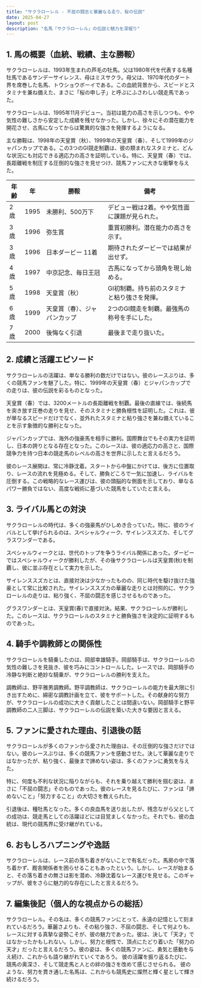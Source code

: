 ```yaml
---
title: "サクラローレル - 不屈の闘志と華麗なる走り、桜の伝説"
date: 2025-04-27
layout: post
description: "名馬『サクラローレル』の伝説と魅力を深堀り"
---
```


## 1. 馬の概要（血統、戦績、主な勝鞍）

サクラローレルは、1993年生まれの芦毛の牡馬。父は1980年代を代表する名種牡馬であるサンデーサイレンス、母はミスサクラ。母父は、1970年代のダート界を席巻した名馬、トウショウボーイである。この血統背景から、スピードとスタミナを兼ね備えた、まさに「桜の申し子」と呼ぶにふさわしい競走馬であった。

サクラローレルは、1995年11月デビュー。当初は能力の高さを示しつつも、やや気性の難しさから安定した成績を残せなかった。しかし、徐々にその潜在能力を開花させ、古馬になってからは驚異的な強さを発揮するようになる。

主な勝鞍は、1998年の天皇賞（秋）、1999年の天皇賞（春）、そして1999年のジャパンカップである。この3つのGI競走制覇は、彼の類まれなスタミナと、どんな状況にも対応できる適応力の高さを証明している。特に、天皇賞（春）では、長距離戦を制圧する圧倒的な強さを見せつけ、競馬ファンに大きな衝撃を与えた。

| 年齢 | 年 | 勝鞍                                   | 備考                                      |
|-----|---|-----------------------------------------|-------------------------------------------|
| 2歳 | 1995 | 未勝利、500万下                               | デビュー戦は2着。やや気性面に課題が見られた。              |
| 3歳 | 1996 | 弥生賞                                   | 重賞初勝利。潜在能力の高さを示す。                        |
| 3歳 | 1996 | 日本ダービー 11着                           | 期待されたダービーでは結果が出せず。                       |
| 4歳 | 1997 | 中京記念、毎日王冠                             | 古馬になってから頭角を現し始める。                        |
| 5歳 | 1998 | 天皇賞（秋）                             | GI初制覇。持ち前のスタミナと粘り強さを発揮。              |
| 6歳 | 1999 | 天皇賞（春）、ジャパンカップ                 | 2つのGI競走を制覇。最強馬の称号を手にした。                 |
| 7歳 | 2000 | 後悔なく引退                           | 最後まで走り抜いた。                                    |


## 2. 成績と活躍エピソード

サクラローレルの活躍は、単なる勝利の数だけではない。彼のレースぶりは、多くの競馬ファンを魅了した。特に、1999年の天皇賞（春）とジャパンカップでの走りは、彼の伝説を彩るものとなった。

天皇賞（春）では、3200メートルの長距離戦を制覇。最後の直線では、後続馬を突き放す圧巻の走りを見せ、そのスタミナと勝負根性を証明した。これは、彼が単なるスピードだけでなく、並外れたスタミナと粘り強さを兼ね備えていることを示す象徴的な勝利となった。

ジャパンカップでは、海外の強豪馬を相手に勝利。国際舞台でもその実力を証明し、日本の誇りとなる存在となった。このレースは、彼の適応力の高さと、国際競争力を持つ日本の競走馬のレベルの高さを世界に示したと言えるだろう。

彼のレース展開は、常に冷静沈着。スタートから中盤にかけては、後方に位置取り、レースの流れを見極める。そして、勝負どころで一気に加速し、ライバルを圧倒する。この戦略的なレース運びは、彼の頭脳的な側面を示しており、単なるパワー勝負ではない、高度な戦術に基づいた競馬をしていたと言える。


## 3. ライバル馬との対決

サクラローレルの時代は、多くの強豪馬がひしめき合っていた。特に、彼のライバルとして挙げられるのは、スペシャルウィーク、サイレンススズカ、そしてグラスワンダーである。

スペシャルウィークとは、世代のトップを争うライバル関係にあった。ダービーではスペシャルウィークが勝利したが、その後サクラローレルは天皇賞(秋)を制覇し、彼に並ぶ存在として実力を示した。

サイレンススズカとは、直接対決は少なかったものの、同じ時代を駆け抜けた強豪として常に比較された。サイレンススズカの華麗な走りとは対照的に、サクラローレルの走りは、粘り強く、不屈の闘志を感じさせるものであった。

グラスワンダーとは、天皇賞(春)で直接対決。結果、サクラローレルが勝利した。このレースは、サクラローレルのスタミナと勝負強さを決定的に証明するものであった。


## 4. 騎手や調教師との関係性

サクラローレルを騎乗したのは、岡部幸雄騎手。岡部騎手は、サクラローレルの気性の難しさを見抜き、彼を巧みにコントロールした。レースでは、岡部騎手の冷静な判断と絶妙な騎乗が、サクラローレルの勝利を支えた。

調教師は、野平雅男調教師。野平調教師は、サクラローレルの能力を最大限に引き出すために、綿密な調教計画を立て、彼をサポートした。その献身的な努力が、サクラローレルの成功に大きく貢献したことは間違いない。岡部騎手と野平調教師の二人三脚は、サクラローレルの伝説を築いた大きな要因と言える。


## 5. ファンに愛された理由、引退後の話

サクラローレルが多くのファンから愛された理由は、その圧倒的な強さだけではない。彼のレースぶりは、多くの競馬ファンを感動させた。決して華麗な走りではなかったが、粘り強く、最後まで諦めない姿は、多くのファンに勇気を与えた。

特に、何度も不利な状況に陥りながらも、それを乗り越えて勝利を掴む姿は、まさに「不屈の闘志」そのものであった。彼のレースを見るたびに、ファンは「諦めないこと」「努力すること」の大切さを教えられた。

引退後は、種牡馬となった。多くの良血馬を送り出したが、残念ながら父としての成功は、競走馬としての活躍ほどには目覚ましくなかった。それでも、彼の血統は、現代の競馬界に受け継がれている。


## 6. おもしろハプニングや逸話

サクラローレルは、レース前の落ち着きがないことで有名だった。馬房の中で落ち着かず、厩舎関係者を困らせることもあったという。しかし、レースが始まると、その落ち着きの無さは影を潜め、冷静沈着なレース運びを見せる。このギャップが、彼をさらに魅力的な存在にしたと言えるだろう。


## 7. 編集後記（個人的な視点からの総括）

サクラローレル。その名は、多くの競馬ファンにとって、永遠の記憶として刻まれているだろう。華麗さよりも、その粘り強さ、不屈の闘志、そして何よりも、レースに対する真摯な姿勢こそが、彼の魅力であった。彼は、決して「天才」ではなかったかもしれない。しかし、努力と根性で、頂点にたどり着いた「努力の天才」だったと言えるだろう。彼の姿は、多くの競馬ファンに、勇気と感動を与え続け、これからも語り継がれていくであろう。  彼の活躍を振り返るたびに、競馬の奥深さ、そして競走馬と人との絆の強さを改めて感じさせられる。  彼のような、努力を貫き通した名馬は、これからも競馬史に燦然と輝く星として輝き続けるだろう。
